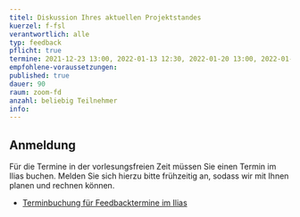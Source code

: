 ```yaml
---
titel: Diskussion Ihres aktuellen Projektstandes
kuerzel: f-fsl
verantwortlich: alle
typ: feedback
pflicht: true
termine: 2021-12-23 13:00, 2022-01-13 12:30, 2022-01-20 13:00, 2022-01-27 12:30, 2022-02-10 09:00, 2022-02-24 09:00, 2022-03-03 09:00
empfohlene-voraussetzungen: 
published: true
dauer: 90
raum: zoom-fd
anzahl: beliebig Teilnehmer
info:
---
```


## Anmeldung

Für die Termine in der vorlesungsfreien Zeit müssen Sie einen Termin im Ilias buchen. Melden Sie sich hierzu bitte frühzeitig an, sodass wir mit Ihnen planen und rechnen können.

- [Terminbuchung für Feedbacktermine im Ilias](https://ilias.th-koeln.de/ilias.php?ref_id=2068797&cmd=view&cmdClass=ilrepositorygui&cmdNode=wc&baseClass=ilrepositorygui)
